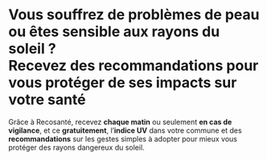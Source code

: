 # **Vous souffrez de problèmes de peau ou êtes sensible aux rayons du soleil ?**<br />Recevez des recommandations pour vous protéger de ses impacts sur votre santé

Grâce à Recosanté, recevez **chaque matin** ou seulement **en cas de vigilance**, et ce **gratuitement**, l’**indice UV** dans votre commune et des **recommandations** sur les gestes simples à adopter pour mieux vous protéger des rayons dangereux du soleil.
